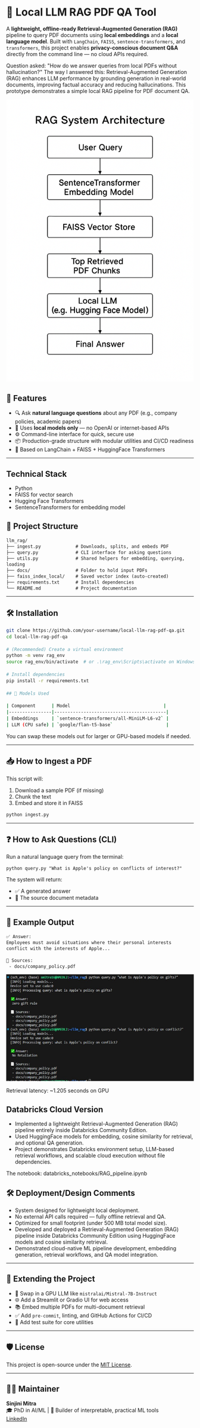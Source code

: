 # 📄 Local LLM RAG PDF QA Tool

A **lightweight, offline-ready Retrieval-Augmented Generation (RAG)** pipeline to query PDF documents using **local embeddings** and a **local language model**. Built with `LangChain`, `FAISS`, `sentence-transformers`, and `transformers`, this project enables **privacy-conscious document Q&A** directly from the command line — no cloud APIs required.

Question asked: "How do we answer queries from local PDFs without hallucination?"
The way I answered this: Retrieval-Augmented Generation (RAG) enhances LLM performance by grounding generation in real-world documents, improving factual accuracy and reducing hallucinations. This prototype demonstrates a simple local RAG pipeline for PDF document QA.

![System Overview](assets/system_overview.png)

## 🚀 Features

- 🔍 Ask **natural language questions** about any PDF (e.g., company policies, academic papers)
- 🧠 Uses **local models only** — no OpenAI or internet-based APIs
- ⚙️ Command-line interface for quick, secure use
- 📦 Production-grade structure with modular utilities and CI/CD readiness
- 🧠 Based on LangChain + FAISS + HuggingFace Transformers

---

## Technical Stack

* Python
* FAISS for vector search
* Hugging Face Transformers
* SentenceTransformers for embedding model

## 📁 Project Structure

    llm_rag/
    ├── ingest.py             # Downloads, splits, and embeds PDF
    ├── query.py              # CLI interface for asking questions
    ├── utils.py              # Shared helpers for embedding, querying, loading
    ├── docs/                 # Folder to hold input PDFs
    ├── faiss_index_local/    # Saved vector index (auto-created)
    ├── requirements.txt      # Install dependencies
    └── README.md             # Project documentation

---

## 🛠️ Installation

```bash
git clone https://github.com/your-username/local-llm-rag-pdf-qa.git
cd local-llm-rag-pdf-qa

# (Recommended) Create a virtual environment
python -m venv rag_env
source rag_env/bin/activate  # or .\rag_env\Scripts\activate on Windows

# Install dependencies
pip install -r requirements.txt

## 🧩 Models Used

| Component      | Model                                   |
|----------------|------------------------------------------|
| Embeddings     | `sentence-transformers/all-MiniLM-L6-v2` |
| LLM (CPU safe) | `google/flan-t5-base`                    |
```

You can swap these models out for larger or GPU-based models if needed.

---

## 📥 How to Ingest a PDF

This script will:
1. Download a sample PDF (if missing)
2. Chunk the text
3. Embed and store it in FAISS

```bash
python ingest.py
```
---

## ❓ How to Ask Questions (CLI)

Run a natural language query from the terminal:

    python query.py "What is Apple's policy on conflicts of interest?"

The system will return:
- ✅ A generated answer  
- 📄 The source document metadata


---

## 🧪 Example Output

    ✅ Answer:
    Employees must avoid situations where their personal interests conflict with the interests of Apple...

    📄 Sources:
     - docs/company_policy.pdf
    
    
![Example Retrieval Screenshot](assets/RAG_query_combo.jpg)

Retrieval latency: ~1.205 seconds on GPU

## Databricks Cloud Version

- Implemented a lightweight Retrieval-Augmented Generation (RAG) pipeline entirely inside Databricks Community Edition.
- Used HuggingFace models for embedding, cosine similarity for retrieval, and optional QA generation.
- Project demonstrates Databricks environment setup, LLM-based retrieval workflows, and scalable cloud execution without file dependencies.

The notebook: databricks_notebooks/RAG_pipeline.ipynb


## 🛠️ Deployment/Design Comments

* System designed for lightweight local deployment.
* No external API calls required — fully offline retrieval and QA.
* Optimized for small footprint (under 500 MB total model size).
* Developed and deployed a Retrieval-Augmented Generation (RAG) pipeline inside Databricks Community Edition using HuggingFace models and cosine similarity retrieval.
* Demonstrated cloud-native ML pipeline development, embedding generation, retrieval workflows, and QA model integration.


---

## 🧰 Extending the Project

- 🔄 Swap in a GPU LLM like `mistralai/Mistral-7B-Instruct`
- 🌐 Add a Streamlit or Gradio UI for web access
- 📚 Embed multiple PDFs for multi-document retrieval
- ✅ Add `pre-commit`, linting, and GitHub Actions for CI/CD
- 🧪 Add test suite for core utilities

---

## 🛡️ License

This project is open-source under the [MIT License](LICENSE).

---

## 🙋‍♀️ Maintainer

**Sinjini Mitra**  
🎓 PhD in AI/ML | 🧠 Builder of interpretable, practical ML tools  
[LinkedIn](https://www.linkedin.com/in/sinjini-mitra/) 
